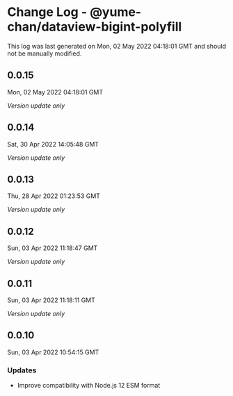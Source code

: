 # Change Log - @yume-chan/dataview-bigint-polyfill

This log was last generated on Mon, 02 May 2022 04:18:01 GMT and should not be manually modified.

## 0.0.15
Mon, 02 May 2022 04:18:01 GMT

_Version update only_

## 0.0.14
Sat, 30 Apr 2022 14:05:48 GMT

_Version update only_

## 0.0.13
Thu, 28 Apr 2022 01:23:53 GMT

_Version update only_

## 0.0.12
Sun, 03 Apr 2022 11:18:47 GMT

_Version update only_

## 0.0.11
Sun, 03 Apr 2022 11:18:11 GMT

_Version update only_

## 0.0.10
Sun, 03 Apr 2022 10:54:15 GMT

### Updates

- Improve compatibility with Node.js 12 ESM format

